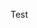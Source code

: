 Test

<head>
  <!-- other head elements -->
  <meta property="og:image" content="{{ site.url }}[[https://cdn.ces.tech/ces/media/logos-and-icons/2023/cescta_combologo_clr.png](https://cdn.ces.tech/ces/media/logos-and-icons/2023/cescta_combologo_clr.png)](https://cdn.ces.tech/ces/media/logos-and-icons/2023/cescta_combologo_clr.png)https://cdn.ces.tech/ces/media/logos-and-icons/2023/cescta_combologo_clr.png">
</head>
